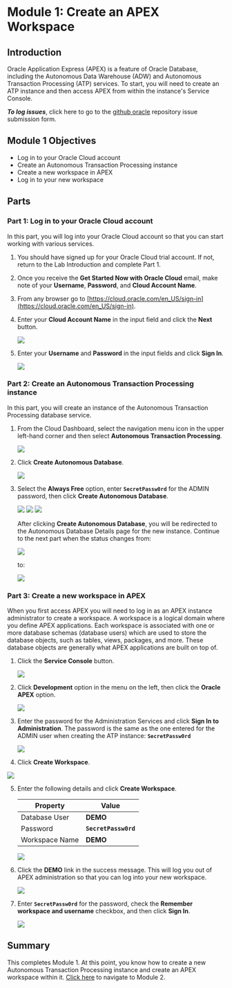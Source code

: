# Module 1: Create an APEX Workspace

## Introduction

Oracle Application Express (APEX) is a feature of Oracle Database, including the Autonomous Data Warehouse (ADW) and Autonomous Transaction Processing (ATP) services. To start, you will need to create an ATP instance and then access APEX from within the instance's Service Console. 

***To log issues***, click here to go to the [github oracle](https://github.com/oracle/learning-library/issues/new) repository issue submission form.

## Module 1 Objectives

- Log in to your Oracle Cloud account
- Create an Autonomous Transaction Processing instance
- Create a new workspace in APEX
- Log in to your new workspace

## Parts

### **Part 1:** Log in to your Oracle Cloud account

In this part, you will log into your Oracle Cloud account so that you can start working with various services.

1.  You should have signed up for your Oracle Cloud trial account. If not, return to the Lab Introduction and complete Part 1.

2.  Once you receive the **Get Started Now with Oracle Cloud** email, make note of your **Username**, **Password**, and **Cloud Account Name**.

3.  From any browser go to [https://cloud.oracle.com/en_US/sign-in](https://cloud.oracle.com/en_US/sign-in).

4.  Enter your **Cloud Account Name** in the input field and click the **Next** button.

    ![](images/1/enter-oracle-cloud-account-name.png)

5.  Enter your **Username** and **Password** in the input fields and click **Sign In**.

    ![](images/1/enter-user-name-and-password.png)

### **Part 2:** Create an Autonomous Transaction Processing instance

In this part, you will create an instance of the Autonomous Transaction Processing database service.

1.  From the Cloud Dashboard, select the navigation menu icon in the upper left-hand corner and then select **Autonomous Transaction Processing**.

    ![](images/1/select-atp-in-nav-menu.png)

2.  Click **Create Autonomous Database**.

    ![](images/1/click-create-autonomous-database.png)

3.  Select the **Always Free** option, enter **`SecretPassw0rd`** for the ADMIN password, then click **Create Autonomous Database**.

    ![](images/1/atp-settings-1.png)
    ![](images/1/atp-settings-2.png)
    ![](images/1/atp-settings-3.png)

    After clicking **Create Autonomous Database**, you will be redirected to the Autonomous Database Details page for the new instance. Continue to the next part when the status changes from:

    ![](images/1/status-provisioning.png) 

    to:

    ![](images/1/status-available.png)

### **Part 3:** Create a new workspace in APEX

When you first access APEX you will need to log in as an APEX instance administrator to create a workspace. A workspace is a logical domain where you define APEX applications. Each workspace is associated with one or more database schemas (database users) which are used to store the database objects, such as tables, views, packages, and more. These database objects are generally what APEX applications are built on top of.

1.  Click the **Service Console** button.

    ![](images/1/click-atp-service-console.png)

2.  Click **Development** option in the menu on the left, then click the **Oracle APEX** option.

    ![](images/1/click-oracle-apex.png)

3.  Enter the password for the Administration Services and click **Sign In to Administration**. The password is the same as the one entered for the ADMIN user when creating the ATP instance: **`SecretPassw0rd`**

    ![](images/1/log-in-as-admin.png)

4.  Click **Create Workspace**.
  
   ![](images/1/welcome-create-workspace.png)

5.  Enter the following details and click **Create Workspace**.

    | Property | Value |
    | --- | --- |
    | Database User | **DEMO** |
    | Password | **`SecretPassw0rd`** |
    | Workspace Name | **DEMO** |
  
    ![](images/1/create-workspace.png)

6.  Click the **DEMO** link in the success message. This will log you out of APEX administration so that you can log into your new workspace. 
	
    ![](images/1/log-out-from-admin.png)

7.  Enter **`SecretPassw0rd`** for the password, check the **Remember workspace and username** checkbox, and then click **Sign In**.

    ![](images/1/log-in-to-workspace.png)

## Summary

This completes Module 1. At this point, you know how to create a new Autonomous Transaction Processing instance and create an APEX workspace within it. [Click here](2-create-an-app-from-a-spreadsheet.md) to navigate to Module 2.